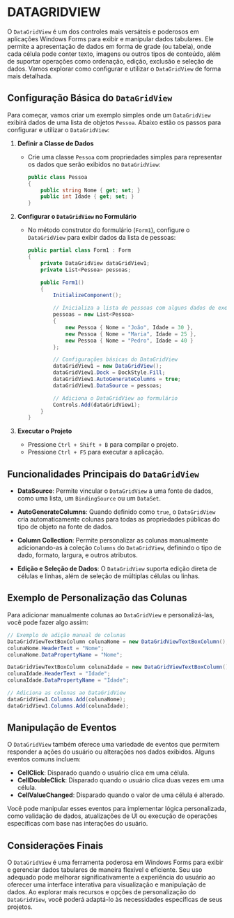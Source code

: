 # DATAGRIDVIEW
O `DataGridView` é um dos controles mais versáteis e poderosos em aplicações Windows Forms para exibir e manipular dados tabulares. Ele permite a apresentação de dados em forma de grade (ou tabela), onde cada célula pode conter texto, imagens ou outros tipos de conteúdo, além de suportar operações como ordenação, edição, exclusão e seleção de dados. Vamos explorar como configurar e utilizar o `DataGridView` de forma mais detalhada.

## Configuração Básica do `DataGridView`
Para começar, vamos criar um exemplo simples onde um `DataGridView` exibirá dados de uma lista de objetos `Pessoa`. Abaixo estão os passos para configurar e utilizar o `DataGridView`:

1. **Definir a Classe de Dados**

   - Crie uma classe `Pessoa` com propriedades simples para representar os dados que serão exibidos no `DataGridView`:

     ```csharp
     public class Pessoa
     {
         public string Nome { get; set; }
         public int Idade { get; set; }
     }
     ```

2. **Configurar o `DataGridView` no Formulário**

   - No método construtor do formulário (`Form1`), configure o `DataGridView` para exibir dados da lista de pessoas:

     ```csharp
     public partial class Form1 : Form
     {
         private DataGridView dataGridView1;
         private List<Pessoa> pessoas;

         public Form1()
         {
             InitializeComponent();

             // Inicializa a lista de pessoas com alguns dados de exemplo
             pessoas = new List<Pessoa>
             {
                 new Pessoa { Nome = "João", Idade = 30 },
                 new Pessoa { Nome = "Maria", Idade = 25 },
                 new Pessoa { Nome = "Pedro", Idade = 40 }
             };

             // Configurações básicas do DataGridView
             dataGridView1 = new DataGridView();
             dataGridView1.Dock = DockStyle.Fill;
             dataGridView1.AutoGenerateColumns = true;
             dataGridView1.DataSource = pessoas;

             // Adiciona o DataGridView ao formulário
             Controls.Add(dataGridView1);
         }
     }
     ```

3. **Executar o Projeto**

   - Pressione `Ctrl + Shift + B` para compilar o projeto.
   - Pressione `Ctrl + F5` para executar a aplicação.

## Funcionalidades Principais do `DataGridView`
- **DataSource**: Permite vincular o `DataGridView` a uma fonte de dados, como uma lista, um `BindingSource` ou um `DataSet`.

- **AutoGenerateColumns**: Quando definido como `true`, o `DataGridView` cria automaticamente colunas para todas as propriedades públicas do tipo de objeto na fonte de dados.

- **Column Collection**: Permite personalizar as colunas manualmente adicionando-as à coleção `Columns` do `DataGridView`, definindo o tipo de dado, formato, largura, e outros atributos.

- **Edição e Seleção de Dados**: O `DataGridView` suporta edição direta de células e linhas, além de seleção de múltiplas células ou linhas.

## Exemplo de Personalização das Colunas
Para adicionar manualmente colunas ao `DataGridView` e personalizá-las, você pode fazer algo assim:

```csharp
// Exemplo de adição manual de colunas
DataGridViewTextBoxColumn colunaNome = new DataGridViewTextBoxColumn();
colunaNome.HeaderText = "Nome";
colunaNome.DataPropertyName = "Nome";

DataGridViewTextBoxColumn colunaIdade = new DataGridViewTextBoxColumn();
colunaIdade.HeaderText = "Idade";
colunaIdade.DataPropertyName = "Idade";

// Adiciona as colunas ao DataGridView
dataGridView1.Columns.Add(colunaNome);
dataGridView1.Columns.Add(colunaIdade);
```

## Manipulação de Eventos
O `DataGridView` também oferece uma variedade de eventos que permitem responder a ações do usuário ou alterações nos dados exibidos. Alguns eventos comuns incluem:

- **CellClick**: Disparado quando o usuário clica em uma célula.
- **CellDoubleClick**: Disparado quando o usuário clica duas vezes em uma célula.
- **CellValueChanged**: Disparado quando o valor de uma célula é alterado.

Você pode manipular esses eventos para implementar lógica personalizada, como validação de dados, atualizações de UI ou execução de operações específicas com base nas interações do usuário.

## Considerações Finais
O `DataGridView` é uma ferramenta poderosa em Windows Forms para exibir e gerenciar dados tabulares de maneira flexível e eficiente. Seu uso adequado pode melhorar significativamente a experiência do usuário ao oferecer uma interface interativa para visualização e manipulação de dados. Ao explorar mais recursos e opções de personalização do `DataGridView`, você poderá adaptá-lo às necessidades específicas de seus projetos.